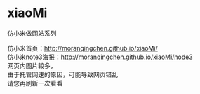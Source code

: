 # xiaoMi
仿小米做网站系列

仿小米首页：http://moranqingchen.github.io/xiaoMi/       
仿小米note3海报：http://moranqingchen.github.io/xiaoMi/node3        
网页内图片较多，     
由于托管网速的原因，可能导致网页错乱      
请您再刷新一次看看        
